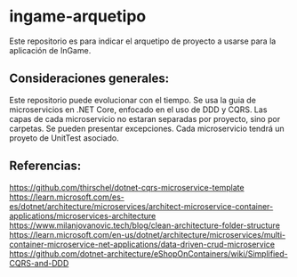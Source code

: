 # ingame-arquetipo
Este repositorio es para indicar el arquetipo de proyecto a usarse para la aplicación de InGame.

## Consideraciones generales:

Este repositorio puede evolucionar con el tiempo.
Se usa la guia de microservicios en .NET Core, enfocado en el uso de DDD y CQRS.
Las capas de cada microservicio no estaran separadas por proyecto, sino por carpetas. Se pueden presentar excepciones.
Cada microservicio tendrá un proyeto de UnitTest asociado.

## Referencias:

https://github.com/thirschel/dotnet-cqrs-microservice-template
https://learn.microsoft.com/es-es/dotnet/architecture/microservices/architect-microservice-container-applications/microservices-architecture
https://www.milanjovanovic.tech/blog/clean-architecture-folder-structure
https://learn.microsoft.com/en-us/dotnet/architecture/microservices/multi-container-microservice-net-applications/data-driven-crud-microservice
https://github.com/dotnet-architecture/eShopOnContainers/wiki/Simplified-CQRS-and-DDD
